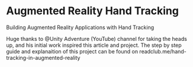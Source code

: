 # Augmented Reality Hand Tracking
 Building Augmented Reality Applications with Hand Tracking

Huge thanks to @Unity Adventure (YouTube) channel for taking the heads up, and his initial work inspired this article and project. 
The step by step guide and explanaition of this project can be found on readclub.me/hand-tracking-in-augmented-reality
